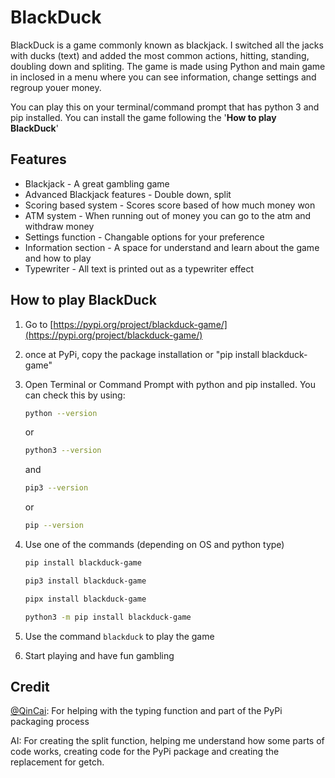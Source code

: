# BlackDuck

BlackDuck is a game commonly known as blackjack. I switched all the jacks with ducks (text) and added the most common actions, hitting, standing, doubling down and spliting. The game is made using Python and main game in inclosed in a menu where you can see information, change settings and regroup youer money. 

You can play this on your terminal/command prompt that has python 3 and pip installed. You can install the game following the '**How to play BlackDuck**'

## Features

- Blackjack - A great gambling game
- Advanced Blackjack features - Double down, split
- Scoring based system - Scores score based of how much money won
- ATM system - When running out of money you can go to the atm and withdraw money
- Settings function - Changable options for your preference
- Information section - A space for understand and learn about the game and how to play
- Typewriter - All text is printed out as a typewriter effect

## How to play BlackDuck

1) Go to [https://pypi.org/project/blackduck-game/](https://pypi.org/project/blackduck-game/)

2) once at PyPi, copy the package installation or "pip install blackduck-game"

3) Open Terminal or Command Prompt with python and pip installed. You can check this by using:

    ```sh
    python --version
    ```

    or

    ```sh
    python3 --version
    ```

    and

    ```sh
    pip3 --version
    ```

    or

    ```sh
    pip --version
    ```

4) Use one of the commands (depending on OS and python type)

   ```sh
   pip install blackduck-game
   ```

   ```sh
   pip3 install blackduck-game
   ```

   ```sh
   pipx install blackduck-game
   ```

   ```sh
   python3 -m pip install blackduck-game
   ```

5) Use the command `blackduck` to play the game

6) Start playing and have fun gambling

## Credit
[@QinCai](https://hackclub.slack.com/team/U07BNRCEARM): For helping with the typing function and part of the PyPi packaging process

AI: For creating the split function, helping me understand how some parts of code works, creating code for the PyPi package and creating the replacement for getch.
